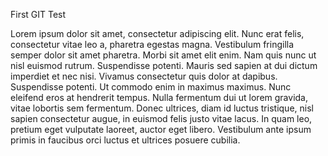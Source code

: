 First GIT Test

Lorem ipsum dolor sit amet, consectetur adipiscing elit. Nunc erat felis, consectetur vitae leo a, pharetra egestas magna. Vestibulum fringilla semper dolor sit amet pharetra. Morbi sit amet elit enim. Nam quis nunc ut nisl euismod rutrum. Suspendisse potenti. Mauris sed sapien at dui dictum imperdiet et nec nisi. Vivamus consectetur quis dolor at dapibus. Suspendisse potenti. Ut commodo enim in maximus maximus. Nunc eleifend eros at hendrerit tempus. Nulla fermentum dui ut lorem gravida, vitae lobortis sem fermentum. Donec ultrices, diam id luctus tristique, nisl sapien consectetur augue, in euismod felis justo vitae lacus. In quam leo, pretium eget vulputate laoreet, auctor eget libero. Vestibulum ante ipsum primis in faucibus orci luctus et ultrices posuere cubilia.